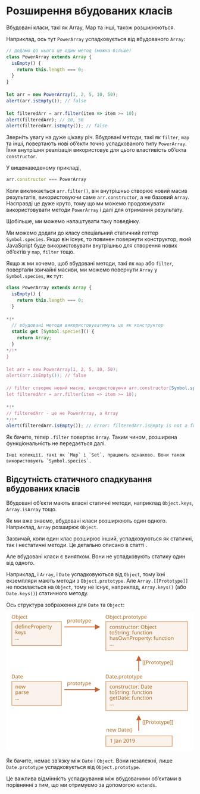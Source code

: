 
# Розширення вбудованих класів

Вбудовані класи, такі як Array, Map та інші, також розширюються.

Наприклад, ось тут `PowerArray` успадковується від вбудованого `Array`:

```js run
// додамо до нього ще один метод (можна більше)
class PowerArray extends Array {
  isEmpty() {
    return this.length === 0;
  }
}

let arr = new PowerArray(1, 2, 5, 10, 50);
alert(arr.isEmpty()); // false

let filteredArr = arr.filter(item => item >= 10);
alert(filteredArr); // 10, 50
alert(filteredArr.isEmpty()); // false
```

Зверніть увагу на дуже цікаву річ. Вбудовані методи, такі як `filter`, `map` та інші, повертають нові об’єкти точно успадкованого типу `PowerArray`. Їхня внутрішня реалізація використовує для цього властивість об’єкта `constructor`.

У вищенаведеному прикладі,
```js
arr.constructor === PowerArray
```

Коли викликається `arr.filter()`, він внутрішньо створює новий масив результатів, використовуючи саме `arr.constructor`, а не базовий `Array`. Насправді це дуже круто, тому що ми можемо продовжувати використовувати методи `PowerArray` і далі для отримання результату.

Щобільше, ми можемо налаштувати таку поведінку.

Ми можемо додати до класу спеціальний статичний геттер `Symbol.species`. Якщо він існує, то повинен повернути конструктор, який JavaScript буде використовувати внутрішньо для створення нових об’єктів у `map`, `filter` тощо.

Якщо ж ми хочемо, щоб вбудовані методи, такі як `map` або `filter`, повертали звичайні масиви, ми можемо повернути `Array` у `Symbol.species`, як тут:

```js run
class PowerArray extends Array {
  isEmpty() {
    return this.length === 0;
  }

*!*
  // вбудовані методи використовуватимуть це як конструктор
  static get [Symbol.species]() {
    return Array;
  }
*/!*
}

let arr = new PowerArray(1, 2, 5, 10, 50);
alert(arr.isEmpty()); // false

// filter створює новий масив, використовуючи arr.constructor[Symbol.species] як конструктор
let filteredArr = arr.filter(item => item >= 10);

*!*
// filteredArr - це не PowerArray, а Array
*/!*
alert(filteredArr.isEmpty()); // Error: filteredArr.isEmpty is not a function
```

Як бачите, тепер `.filter` повертає `Array`. Таким чином, розширена функціональність не передається далі.

```smart header="Other collections work similarly"
Інші колекції, такі як `Map` і `Set`, працюють однаково. Вони також використовують `Symbol.species`.
```

## Відсутність статичного спадкування вбудованих класів

Вбудовані об’єкти мають власні статичні методи, наприклад `Object.keys`, `Array.isArray` тощо.

Як ми вже знаємо, вбудовані класи розширюють один одного. Наприклад, `Array` розширює `Object`.

Зазвичай, коли один клас розширює інший, успадковуються як статичні, так і нестатичні методи. Це детально описано в статті [](info:static-properties-methods#static-and-inheritance).

Але вбудовані класи є винятком. Вони не успадковують статику один від одного.

Наприклад, і `Array`, і `Date` успадковуються від `Object`, тому їхні екземпляри мають методи з `Object.prototype`. Але `Array.[[Prototype]]` не посилається на `Object`, тому не існує, наприклад, `Array.keys()` (або `Date.keys()`) статичного методу.

Ось структура зображення для `Date` та `Object`:

![](object-date-inheritance.svg)

Як бачите, немає зв’язку між `Date` і `Object`. Вони незалежні, лише `Date.prototype` успадковується від `Object.prototype`.

Це важлива відмінність успадкування між вбудованими об’єктами в порівнянні з тим, що ми отримуємо за допомогою `extends`.
